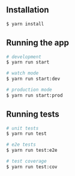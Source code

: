 ## Installation

```bash
$ yarn install
```

## Running the app

```bash
# development
$ yarn run start

# watch mode
$ yarn run start:dev

# production mode
$ yarn run start:prod

```

## Running tests

```bash
# unit tests
$ yarn run test

# e2e tests
$ yarn run test:e2e

# test coverage
$ yarn run test:cov
```